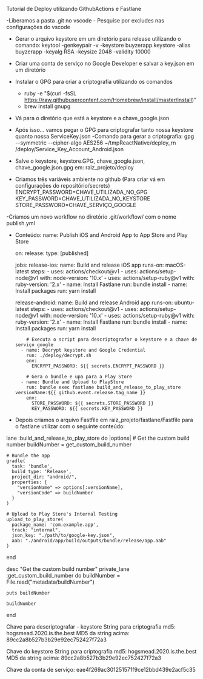 Tutorial de Deploy utilizando GithubActions e Fastlane

  -Liberamos a pasta .git no vscode - Pesquise por excludes nas configurações do vscode
  - Gerar o arquivo keystore em um diretório para release utilizando o comando: 
    keytool -genkeypair -v -keystore buyzerapp.keystore -alias buyzerapp -keyalg RSA -keysize 2048 -validity 10000 
    <!-- Obs: Esse arquivo tem que estar salvo em android/app - É necessário colocar também no android/app/gradle.properties as seguintes chaves:  -->
  - Criar uma conta de serviço no Google Developer e salvar a key.json em um diretório

  - Instalar o GPG para criar a criptografia utilizando os comandos
    - ruby -e "$(curl -fsSL https://raw.githubusercontent.com/Homebrew/install/master/install)"
    - brew install gnupg

  - Vá para o diretório que está a keystore e a chave_google.json
  - Após isso... vamos pegar o GPG para criptografar tanto nossa keystore quanto nossa ServiceKey.json
    -Comando para gerar a criptografia: gpg --symmetric --cipher-algo AES256 ~/tmpReactNative/deploy_rn
/deploy/Service_Key_Account_Android.json
    <!-- Necessita passar o caminho REAL da chave.json e do Keystore e também esse comando pedirá uma senha (essa senha vc usará para descriptografar)-->

  - Salve o keystore, keystore.GPG, chave_google.json, chave_google.json.gpg em: raiz_projeto/deploy

  - Criamos três variáveis ambiente no github (Para criar vá em configurações do repositório/secrets)
    ENCRYPT_PASSWORD=CHAVE_UTILIZADA_NO_GPG
    KEY_PASSWORD=CHAVE_UTILIZADA_NO_KEYSTORE
    STORE_PASSWORD=CHAVE_SERVIÇO_GOOGLE

  -Criamos um novo workflow no diretório .git/workflow/ com o nome publish.yml
  - Conteúdo:
    name: Publish iOS and Android App to App Store and Play Store

    on:
      release:
        type: [published]

    jobs:
      release-ios:
        name: Build and release iOS app
        runs-on: macOS-latest
        steps:
          - uses: actions/checkout@v1
          - uses: actions/setup-node@v1
            with:
              node-version: '10.x'
          - uses: actions/setup-ruby@v1
            with:
              ruby-version: '2.x'
          - name: Install Fastlane
            run: bundle install
          - name: Install packages
            run: yarn install

      release-android:
        name: Build and release Android app
        runs-on: ubuntu-latest
        steps:
          - uses: actions/checkout@v1
          - uses: actions/setup-node@v1
            with:
              node-version: '10.x'
          - uses: actions/setup-ruby@v1
            with:
              ruby-version: '2.x'
          - name: Install Fastlane
            run: bundle install
          - name: Install packages
            run: yarn install

            # Executa o script para descriptografar o keystore e a chave de serviço google
          - name: Decrypt keystore and Google Credential
            run: ./deploy/decrypt.sh
            env:
              ENCRYPT_PASSWORD: ${{ secrets.ENCRYPT_PASSWORD }}

            # Gera o bundle e upa para a Play Store
          - name: Bundle and Upload to PlayStore
            run: bundle exec fastlane build_and_release_to_play_store versionName:${{ github.event.release.tag_name }}
            env:
              STORE_PASSWORD: ${{ secrets.STORE_PASSWORD }}
              KEY_PASSWORD: ${{ secrets.KEY_PASSWORD }}

  - Depois criamos o arquivo Fastfile em raiz_projeto/fastlane/Fastfile para o fastlane utilizar
  com o seguinte conteúdo:

  lane :build_and_release_to_play_store do |options|
    # Get the custom build number
    buildNumber = get_custom_build_number

    # Bundle the app
    gradle(
      task: 'bundle',
      build_type: 'Release',
      project_dir: "android/",
      properties: {
        "versionName" => options[:versionName],
        "versionCode" => buildNumber
      }
    )

    # Upload to Play Store's Internal Testing
    upload_to_play_store(
      package_name: 'com.example.app',
      track: "internal",
      json_key: "./path/to/google-key.json",
      aab: "./android/app/build/outputs/bundle/release/app.aab"
    )
  end

  desc "Get the custom build number"
  private_lane :get_custom_build_number do
    buildNumber = File.read("metadata/buildNumber")

    puts buildNumber

    buildNumber
  end



Chave para descriptografar - keystore
  String para criptografia md5: hogsmead.2020.is.the.best
  MD5 da string acima: 89cc2a8b527b3b29e92ec752427f72a3

Chave do keystore
  String para criptografia md5: hogsmead.2020.is.the.best
  MD5 da string acima: 89cc2a8b527b3b29e92ec752427f72a3

Chave da conta de serviço: eae4f269ac301251571f9ce12bbd439e2acf5c35
  